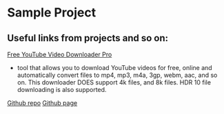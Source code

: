 # Sample Project
## Useful links from projects and so on: 


[Free YouTube Video Downloader Pro](https://ytd7.com)
- tool that allows you to download YouTube videos for free, online and automatically convert files to mp4, mp3, m4a, 3gp, webm, aac, and so on. This downloader DOES support 4k files, and 8k files. HDR 10 file downloading is also supported. 













[Github repo](https://github.com/pentadothaxor/sample)
[Github page](https://pentadothaxor.github.com)
